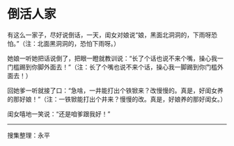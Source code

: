 # 倒活人家

有这么一家子，尽好说倒话，一天，闺女对娘说“娘，黑面北洞洞的，下雨呀恐怕。”（注：北面黑洞洞的，恐怕下雨呀。）

她娘一听她把话说倒了，把眼一瞪就教训说：“长了个话也说不来个嘴，操心我一门槛踢到你脚外面去！”（注：长了个嘴也说不来个话，操心我一脚踢到你门槛外面去！）

回她爹一听就接了口：“急啥，一井能打出个铁锨来？改慢慢的。真是，好闺女养的那好娘！”（注：一铁锨能打出个井来？慢慢的改。真是，好娘养的那好闺女。）

闺女嘻地一笑说：“还是咱爹跟我好！”

---

搜集整理：永平
